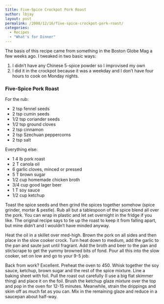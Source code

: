 ```yaml
---
title: Five-Spice Crockpot Pork Roast
author: lbjay
layout: post
permalink: /2008/12/16/five-spice-crockpot-pork-roast/
categories:
  - Recipes
  - "What's for Dinner"
---
```

<abbr class="unapi-id" title=""><!-- &nbsp; --></abbr> 

The basis of this recipe came from something in the Boston Globe Mag a few weeks ago. I tweaked in two basic ways:

  1. I didn&#8217;t have any Chinese 5-spice powder so I improvised my own
  2. I did it in the crockpot because it was a weekday and I don&#8217;t have four hours to cook on Monday nights.

<div class="hrecipe">
  <h3 class="title">
    Five-Spice Pork Roast
  </h3>
  
  <p>
    For the rub:
  </p>
  
  <ul>
    <li class="ingredient">
      2 tsp fennel seeds
    </li>
    <li class="ingredient">
      2 tsp cumin seeds
    </li>
    <li class="ingredient">
      1/2 tsp coriander seeds
    </li>
    <li class="ingredient">
      1/2 tsp ground cloves
    </li>
    <li class="ingredient">
      2 tsp cinnamon
    </li>
    <li class="ingredient">
      2 tsp Szechuan peppercorns
    </li>
    <li class="ingredient">
      2 tsp salt
    </li>
  </ul>
  
  <p>
    Everything else:
  </p>
  
  <ul>
    <li class="ingredient">
      1 4 lb pork roast
    </li>
    <li class="ingredient">
      2 T canola oil
    </li>
    <li class="ingredient">
      6 garlic cloves, minced or pressed
    </li>
    <li class="ingredient">
      5 T brown sugar
    </li>
    <li class="ingredient">
      1/2 cup homemade chicken broth
    </li>
    <li class="ingredient">
      3/4 cup good lager beer
    </li>
    <li class="ingredient">
      1 T soy sauce
    </li>
    <li class="ingredient">
      1/2 cup ketchup
    </li>
  </ul>
  
  <p class="method">
    Toast the spice seeds and then grind the spices together somehow (spice grinder, mortar & pestle). Rub all but a tablespoon of the spice blend all over the pork. You can wrap in plastic and let set overnight in the fridge if you like. The original recipe says to tie up the roast to keep it from falling apart, but mine didn&#8217;t and I wouldn&#8217;t have minded anyway.
  </p>
  
  <p class="method">
    Heat the oil in a skillet over med-high. Brown the pork on all sides and then place in the slow cooker crock. Turn heat down to medium, add the garlic to the pan and saute just until fragrant. Add the broth and beer to the pan and stir/scrape to get the yummy browned bits of fond. Pour all this into the slow cooker, set on low and go to your 9-5 job.
  </p>
  
  <p class="method">
    Back from work? Excellent. Preheat the oven to 450. Whisk together the soy sauce, ketchup, brown sugar and the rest of the spice mixture. Line a baking sheet with foil. Pull the roast out carefully (I use a big flat skimmer thing) and place it on the foil. Brush the ketchup glaze mixture over the top and pop in the oven for 12-15 minutes. Meanwhile, strain the drippings and skim off as much fat as you can. Mix in the remaining glaze and reduce in a saucepan about half-way.
  </p>
</div>